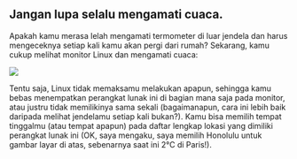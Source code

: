 <?php require("../../entete.php"); ?> <?php require("../../base.php"); ?> <?php require("../../fonctions.php"); ?>

<div id="corps">

<h2>Jangan lupa selalu mengamati cuaca.</h2>

<p>Apakah kamu merasa lelah mengamati termometer di luar jendela dan harus mengeceknya setiap kali kamu akan pergi dari rumah? Sekarang, kamu cukup melihat monitor Linux dan mengamati cuaca:</p>

<img src="Images/weather.png" />

<p>Tentu saja, Linux tidak memaksamu melakukan apapun, sehingga kamu bebas menempatkan perangkat lunak ini di bagian mana saja pada monitor, atau justru tidak memilikinya sama sekali (bagaimanapun, cara ini lebih baik daripada melihat jendelamu setiap kali bukan?). Kamu bisa memilih tempat tinggalmu (atau tempat apapun) pada daftar lengkap lokasi yang dimiliki perangkat lunak ini (OK, saya mengaku, saya memilih Honolulu untuk gambar layar di atas, sebenarnya saat ini 2°C di Paris!).</p>

</div>
</body>
</html>
